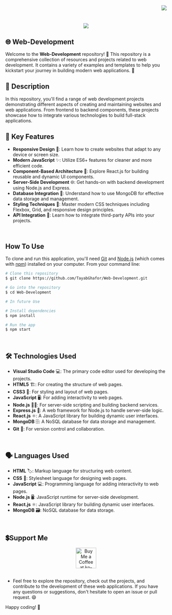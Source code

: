 <!-- Visitors show banner -->
<img align="right" src="https://visitor-badge.laobi.icu/badge?page_id=TayabGhafor.Web-Development" />
<br/>
<!-- Welcome Section -->
<h1 align="center">
    <img src="https://readme-typing-svg.herokuapp.com/?font=Righteous&size=35&center=true&vCenter=true&width=500&height=70&duration=4000&lines=Hi+There!+👋;+I'm+Malik+Tayab!;" />
</h1>

## 🌐 Web-Development

Welcome to the **Web-Development** repository! 🎉 This repository is a comprehensive collection of resources and projects related to web development. It contains a variety of examples and templates to help you kickstart your journey in building modern web applications. 🚀

## 📜 Description

In this repository, you'll find a range of web development projects demonstrating different aspects of creating and maintaining websites and web applications. From frontend to backend components, these projects showcase how to integrate various technologies to build full-stack applications.

## 🔑 Key Features

- **Responsive Design** 📱: Learn how to create websites that adapt to any device or screen size.
- **Modern JavaScript** ✨: Utilize ES6+ features for cleaner and more efficient code.
- **Component-Based Architecture** 🧩: Explore React.js for building reusable and dynamic UI components.
- **Server-Side Development** 🌐: Get hands-on with backend development using Node.js and Express.
- **Database Integration** 💾: Understand how to use MongoDB for effective data storage and management.
- **Styling Techniques** 🎨: Master modern CSS techniques including Flexbox, Grid, and responsive design principles.
- **API Integration** 🔗: Learn how to integrate third-party APIs into your projects.
<br/>

## How To Use

To clone and run this application, you'll need [Git](https://git-scm.com) and [Node.js](https://nodejs.org/en/download/) (which comes with [npm](http://npmjs.com)) installed on your computer. From your command line:
<br/>

```bash
# Clone this repository
$ git clone https://github.com/TayabGhafor/Web-Development.git

# Go into the repository
$ cd Web-Development

# In future Use

# Install dependencies
$ npm install

# Run the app
$ npm start
```
<br/>

## 🛠️ Technologies Used

- **Visual Studio Code** 💻: The primary code editor used for developing the projects.
- **HTML5** 🏗️: For creating the structure of web pages.
- **CSS3** 🎨: For styling and layout of web pages.
- **JavaScript** 🖥️: For adding interactivity to web pages.
- **Node.js** 🕵️‍♂️: For server-side scripting and building backend services.
- **Express.js** 🚀: A web framework for Node.js to handle server-side logic.
- **React.js** ⚛️: A JavaScript library for building dynamic user interfaces.
- **MongoDB** 🗄️: A NoSQL database for data storage and management.
- **Git** 🧩: For version control and collaboration.
<br/>

## 🗣️ Languages Used

- **HTML** 🏷️: Markup language for structuring web content.
- **CSS** 🎨: Stylesheet language for designing web pages.
- **JavaScript** 💻: Programming language for adding interactivity to web pages.
- **Node.js** 🖥️: JavaScript runtime for server-side development.
- **React.js** ⚛️: JavaScript library for building dynamic user interfaces.
- **MongoDB** 🗃️: NoSQL database for data storage.
<br/>
<!-- Buy Me a Ko-fi Section -->

## 💲Support Me

<div align="center">
<a href='https://ko-fi.com/tayabmalik' target='_blank'><img height='64' style='border:0px;height:64px;' src='https://storage.ko-fi.com/cdn/kofi1.png?v=3' border='0' alt='Buy Me a Coffee at ko-fi.com' /></a>
</div>
<br/>

- Feel free to explore the repository, check out the projects, and contribute to the development of these web applications. If you have any questions or suggestions, don't hesitate to open an issue or pull request. 😄

Happy coding! 🎉
